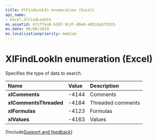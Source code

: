 ```yaml
---
title: XlFindLookIn enumeration (Excel)
api_name:
- Excel.XlFindLookIn
ms.assetid: 67cf7ea0-b287-9cdf-d0e8-e8b31ebf9315
ms.date: 06/06/2019
ms.localizationpriority: medium
---
```



# XlFindLookIn enumeration (Excel)

Specifies the type of data to search.

|Name|Value|Description|
|:-----|:-----|:-----|
| **xlComments**|-4144|Comments|
| **xlCommentsThreaded**|-4184|Threaded comments|
| **xlFormulas**|-4123|Formulas|
| **xlValues**|-4163|Values|


[!include[Support and feedback](~/includes/feedback-boilerplate.md)]